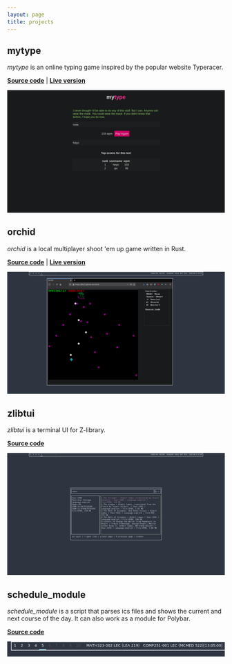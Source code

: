 ```yaml
---
layout: page
title: projects
---
```


## mytype

_mytype_ is an online typing game
inspired by
the popular website Typeracer.

__[Source
code](https://github.com/jfto23/mytype)__ | __[Live
version](https://serene-dawn-01436.herokuapp.com)__

![](./assets/images/mytype_pic.png)

## orchid

_orchid_ is a local multiplayer shoot 'em up game written in Rust.

__[Source
code](https://github.com/jfto23/orchid)__ | __[Live
version](https://jfto23.github.io/orchid/)__

![](./assets/images/orchid_pic.png)

## zlibtui

_zlibtui_ is a terminal UI for Z-library.

__[Source code](https://github.com/jfto23/zlibtui)__

![](./assets/images/zlibtui_pic.png)

## schedule\_module

_schedule_module_ is a script that parses ics files and shows the current and
next course of the day. It can also work as a module for Polybar.

__[Source
code](https://github.com/jfto23/schedule_module)__

![](./assets/images/schedule_module_pic.png)
